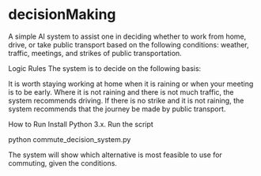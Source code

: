 # decisionMaking

A simple AI system to assist one in deciding whether to work from home, drive, or take public transport based on the following conditions: weather, traffic, meetings, and strikes of public transportation. 

Logic Rules The system is to decide on the following basis: 

It is worth staying working at home when it is raining or when your meeting is to be early.
Where it is not raining and there is not much traffic, the system recommends driving.
If there is no strike and it is not raining, the system recommends that the journey be made by public transport.

How to Run
Install Python 3.x.
Run the script

python commute_decision_system.py

The system will show which alternative is most feasible to use for commuting, given the conditions.
